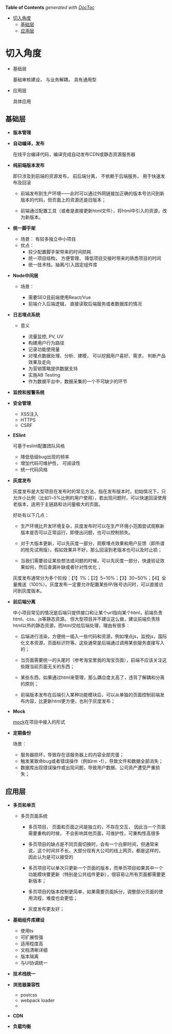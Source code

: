 <!-- START doctoc generated TOC please keep comment here to allow auto update -->
<!-- DON'T EDIT THIS SECTION, INSTEAD RE-RUN doctoc TO UPDATE -->
**Table of Contents**  *generated with [DocToc](https://github.com/thlorenz/doctoc)*

- [切入角度](#%E5%88%87%E5%85%A5%E8%A7%92%E5%BA%A6)
  - [基础层](#%E5%9F%BA%E7%A1%80%E5%B1%82)
  - [应用层](#%E5%BA%94%E7%94%A8%E5%B1%82)

<!-- END doctoc generated TOC please keep comment here to allow auto update -->


# 切入角度

- 基础层

  基础审核建设， 与业务解耦， 具有通用型
  
- 应用层

  具体应用


## 基础层

- **版本管理**

- **自动编译，发布**

  在线平台编译代码，编译完成自动发布CDN或静态资源服务器

- **纯前端版本发布**

  即只涉及到前端的资源发布， 前后端分离， 不依赖于后端服务， 用于快速发布及回滚

  - 前端发布到生产环境——此时可以通过外网链接加正确的版本号访问到新版本的代码，但页面上的资源还是旧版本；

  - 前端通过配置工具（或者是直接更新html文件），将html中引入的资源，改为新版本。

- **统一脚手架**

  - 场景： 有较多独立中小项目
  - 优点：
    - 较少配置脚手架带来的时间损耗
    - 统一项目结构， 方便管理， 降低项目交接时带来的熟悉项目的时间
    - 统一技术栈，抽离/引入固定组件库

- **Node中间层**

  - 场景：

    - 需要SEO且前端使用React/Vue
    - 前端介入后端逻辑， 直接读取后端服务或者数据库的情况

- **日志埋点系统**
  
  - 意义

    - 流量监控, PV, UV
    - 构建用户行为路径
    - 记录功能使用量
    - 对埋点数据处理、分析、建模， 可以挖掘用户喜好、需求， 判断产品效果及走向
    - 为营销策略提供数据支持
    - 实施AB Testing
    - 作为数据平台中，数据采集的一个不可缺少的环节

- **监控和报警系统**




- **安全管理**

  - XSS注入
  - HTTPS
  - CSRF

- **ESlint**

  可基于eslint配置团队风格

  - 降低低级bug出现的频率
  - 增加代码可维护性， 可阅读性
  - 统一代码风格

- **灰度发布**

  灰度发布是大型项目在发布时的常见方法，指在发布版本时，初始情况下，只允许小比例（比如1~5%比例的用户使用），若出现问题时，可以快速回滚使用老版本，适用于主链路和访问量极大的页面。

  好处有以下几点：

    - 生产环境比开发环境复杂，灰度发布时可以在生产环境小范围尝试观察新版本是否可以正常运行，即使出问题，也可以控制损失。

    - 对于大版本更新，可以先灰度一部分，观察埋点效果和用户反馈（即所谓的抢先试用版）。假如效果并不好，那么回滚到老版本也可以及时止损；

    - 当我们需要验证某些想法或问题的时候，可以先灰度一部分，快速验证效果如何，然后查漏补缺或者针对性优化；
    

    灰度发布通常分为多个阶段：【1】1%；【2】5~10%；【3】30~50%；【4】全量推送（100%）。灰度发布一定要允许配置某些IP/账号访问时，可以直接访问到灰度版本。

- **前后端分离**

  中小项目常见的情况是后端只提供接口和让某个url指向某个html，前端负责html、css、js等静态资源。
但大型项目并不建议这么做，建议前端负责除html以外的静态资源，而html交给后端处理，理由有很多：

    - 后端进行渲染，方便统一插入一些代码和资源，例如埋点js，监控js，国际化文本资源，页面标识符等。这些通常是后端通过调用某些服务直接写入的；

    - 当页面需要统一的头尾时（参考淘宝里我的淘宝页面），前端不应该关注这些跟当前页面无关的东西；

    - 某些东西，如果通过html来管理，那么耦合度太高了，违背了解耦和分离的原则；

    - 前端版本发布在后端引入某种功能模块后，可以从单独的页面控制前端发布内容，比更新html更方便，也利于灰度发布；

- **Mock**

  [mock](/framework/mock/index.md)在项目中接入的形式


- **定期备份**

  场景：
    
    - 服务器损坏，导致存在该服务器上的内容全部完蛋；
    - 触发某致命bug或者错误操作（例如rm -f），导致文件和数据全部消失；
    - 数据库出现错误操作或出现问题，导致用户数据、公司资产遭受严重损失；
  

## 应用层

- **多页和单页**

  - 多页页面系统

    - 多页项目， 页面和页面之间是独立的，不存在交互， 因此当一个页面需要重构的时候， 不会影响其他页面，可维护性，可重构性高很多
    - 多页项目的缺点是不同页面切换时，会有一个白屏时间，但通常来说，这个时间并不长，大部分现有大公司的线上网页，都是这样的，因此认为是可以接受的
    - 多页项目可以单次只更新一个页面的版本，而单页项目如果其中一个功能模块要更新（特别是公共组件更新），很容易让所有页面都需要更新版本；
    - 多页项目的版本控制更简单，如果需要页面拆分，调整部分页面的使用流程，难度也会更低；
    
    - 灰度发布更友好；

- **基础组件库建设**

  - 使用ts
  - 可扩展性强
  - 适用程度高
  - 文档清晰详细
  - 版本隔离
  - 与UI协调统一

- **技术栈统一**

- **浏览器兼容性**

  - postcss
  - webpack loader
  - 

- **CDN**

- **负载均衡**
  